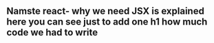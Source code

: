 ## Namste react- why we need JSX is explained here you can see just to add one h1 how much code we had to write
